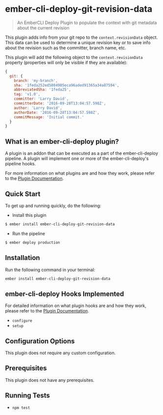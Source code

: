 # ember-cli-deploy-git-revision-data

> An EmberCLI Deploy Plugin to populate the context with git metadata about the
> current revision

This plugin adds info from your git repo to the `context.revisionData` object.
This data can be used to determine a unique revision key or to save info about
the revision such as the committer, branch name, etc.

This plugin will add the following object to the `context.revisionData` property
(properties will only be visible if they are available):

```javascript
{
  git: {
    branch: 'my-branch',
    sha: '1feda252ed5084905eca96aded91365a34a87594',
    abbreviatedSha: '1feda25',
    tag: 'v1.0',
    committer: 'Larry David',
    committerDate: '2016-09-28T13:04:57.598Z',
    author: 'Larry David',
    authorDate: '2016-09-28T13:04:57.598Z',
    commitMessage: 'Initial commit.'
  }
}
```

## What is an ember-cli-deploy plugin?

A plugin is an addon that can be executed as a part of the ember-cli-deploy
pipeline. A plugin will implement one or more of the ember-cli-deploy's pipeline
hooks.

For more information on what plugins are and how they work, please refer to the
[Plugin Documentation][1].

## Quick Start
To get up and running quickly, do the following:

- Install this plugin

```bash
$ ember install ember-cli-deploy-git-revision-data
```

- Run the pipeline

```bash
$ ember deploy production
```

## Installation
Run the following command in your terminal:

```bash
ember install ember-cli-deploy-git-revision-data
```

## ember-cli-deploy Hooks Implemented

For detailed information on what plugin hooks are and how they work, please
refer to the [Plugin Documentation][1].

- `configure`
- `setup`

## Configuration Options

This plugin does not require any custom configuration.

## Prerequisites

This plugin does not have any prerequisites.

## Running Tests

- `npm test`

[1]: http://ember-cli-deploy.com/plugins "Plugin Documentation"
